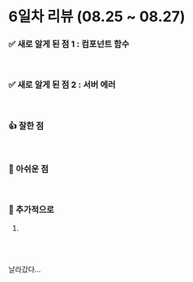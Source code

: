 # 6일차 리뷰 (08.25 ~ 08.27)

### ✅ 새로 알게 된 점 1 : 컴포넌트 함수

<br/>

### ✅ 새로 알게 된 점 2 : 서버 에러

<br/>

### 👍 잘한 점

<br/>

### 🥲 아쉬운 점

<br/>

### 🚀 추가적으로
1. 
<br/>
<br/>

날라갔다...
